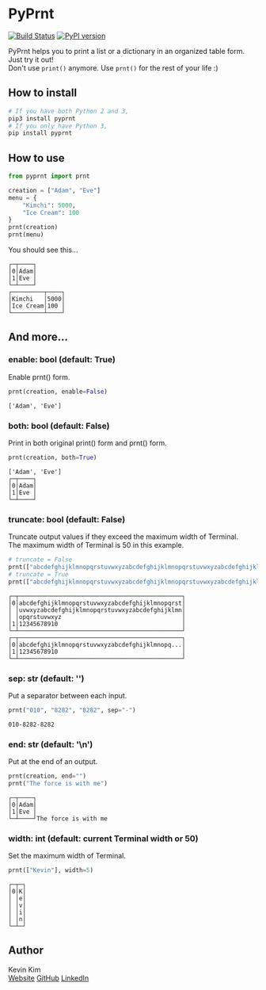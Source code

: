 # PyPrnt

[![Build Status](https://travis-ci.com/kevink1103/pyprnt.svg?branch=master)](https://travis-ci.com/kevink1103/pyprnt)
[![PyPI version](https://badge.fury.io/py/pyprnt.svg)](https://badge.fury.io/py/pyprnt)

PyPrnt helps you to print a list or a dictionary in an organized table form.  
Just try it out!  
Don't use `print()` anymore. Use `prnt()` for the rest of your life :)

## How to install

```bash
# If you have both Python 2 and 3,
pip3 install pyprnt
# If you only have Python 3,
pip install pyprnt
```

## How to use

```python
from pyprnt import prnt

creation = ["Adam", "Eve"]
menu = {
    "Kimchi": 5000,
    "Ice Cream": 100
}
prnt(creation)
prnt(menu)
```

You should see this...

```text
┌─┬────┐
│0│Adam│
│1│Eve │
└─┴────┘
┌─────────┬────┐
│Kimchi   │5000│
│Ice Cream│100 │
└─────────┴────┘
```

## And more...

### enable: bool (default: True)

Enable prnt() form.

```python
prnt(creation, enable=False)
```

```text
['Adam', 'Eve']
```

### both: bool (default: False)

Print in both original print() form and prnt() form.

```python
prnt(creation, both=True)
```

```text
['Adam', 'Eve']
┌─┬────┐
│0│Adam│
│1│Eve │
└─┴────┘
```

### truncate: bool (default: False)

Truncate output values if they exceed the maximum width of Terminal.  
The maximum width of Terminal is 50 in this example.

```python
# truncate = False
prnt(["abcdefghijklmnopqrstuvwxyzabcdefghijklmnopqrstuvwxyzabcdefghijklmnopqrstuvwxyzabcdefghijklmnopqrstuvwxyzabcdefghijklmnopqrstuvwxyz", 12345678910])
# truncate = True
prnt(["abcdefghijklmnopqrstuvwxyzabcdefghijklmnopqrstuvwxyzabcdefghijklmnopqrstuvwxyzabcdefghijklmnopqrstuvwxyzabcdefghijklmnopqrstuvwxyz", 12345678910], truncate=True)
```

```text
┌─┬──────────────────────────────────────────────┐
│0│abcdefghijklmnopqrstuvwxyzabcdefghijklmnopqrst│
│ │uvwxyzabcdefghijklmnopqrstuvwxyzabcdefghijklmn│
│ │opqrstuvwxyz                                  │
│1│12345678910                                   │
└─┴──────────────────────────────────────────────┘
┌─┬──────────────────────────────────────────────┐
│0│abcdefghijklmnopqrstuvwxyzabcdefghijklmnopq...│
│1│12345678910                                   │
└─┴──────────────────────────────────────────────┘
```

### sep: str  (default: '')

Put a separator between each input.

```python
prnt("010", "8282", "8282", sep="-")
```

```text
010-8282-8282
```

### end: str (default: '\n')

Put at the end of an output.

```python
prnt(creation, end="")
prnt("The force is with me")
```

```text
┌─┬────┐
│0│Adam│
│1│Eve │
└─┴────┘The force is with me
```

### width: int (default: current Terminal width or 50)

Set the maximum width of Terminal.

```python
prnt(["Kevin"], width=5)
```

```text
┌─┬─┐
│0│K│
│ │e│
│ │v│
│ │i│
│ │n│
└─┴─┘
```

## Author

Kevin Kim  
[Website](https://kevink1103.github.io/) 
[GitHub](https://github.com/kevink1103) 
[LinkedIn](https://www.linkedin.com/in/kimsungbum/)
